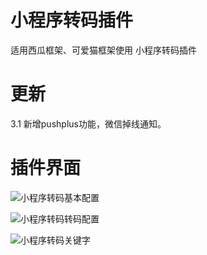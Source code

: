 # 小程序转码插件


适用西瓜框架、可爱猫框架使用 小程序转码插件

# 更新
3.1 新增pushplus功能，微信掉线通知。

# 插件界面
![小程序转码基本配置](https://github.com/tzi-shue/zhuanma/assets/93068847/cba4268e-18e2-4236-ab3c-1d6ba7dfe860)

![小程序转码转码配置](https://github.com/tzi-shue/zhuanma/assets/93068847/12ca4a0e-a8af-47af-8bec-0791421c7246)

![小程序转码关键字](https://github.com/tzi-shue/zhuanma/assets/93068847/0b6aaa2c-4b33-4740-9dc2-2aad99a5c6c5)

